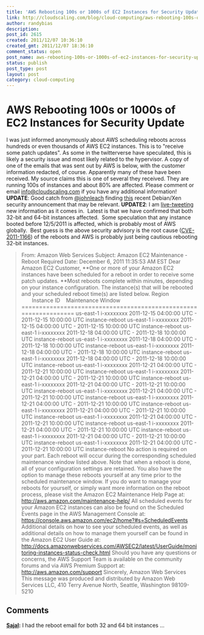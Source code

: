 ```yaml
---
title: 'AWS Rebooting 100s or 1000s of EC2 Instances for Security Update'
link: http://cloudscaling.com/blog/cloud-computing/aws-rebooting-100s-or-1000s-of-ec2-instances-for-security-update/
author: randybias
description: 
post_id: 2615
created: 2011/12/07 10:36:10
created_gmt: 2011/12/07 18:36:10
comment_status: open
post_name: aws-rebooting-100s-or-1000s-of-ec2-instances-for-security-update
status: publish
post_type: post
layout: post
category: cloud-computing
---
```


# AWS Rebooting 100s or 1000s of EC2 Instances for Security Update

I was just informed anonymously about AWS scheduling reboots across hundreds or even thousands of AWS EC2 instances. This is to "receive some patch updates". As some in the twitterverse have speculated, this is likely a security issue and most likely related to the hypervisor. A copy of one of the emails that was sent out by AWS is below, with the customer information redacted, of course. Apparently many of these have been received. My source claims this is one of several they received. They are running 100s of instances and about 80% are affected. Please comment or email info@cloudscaling.com if you have any additional information! **UPDATE**: Good catch from [@johnleach](https://twitter.com/#!/johnleach) finding [this](http://www.debian.org/security/2011/dsa-2337) recent Debian/Xen security announcement that may be relevant. **UPDATE2**: I am [live-tweeting](http://twitter.com/randybias) new information as it comes in.  Latest is that we have confirmed that both 32-bit and 64-bit instances affected.  Some speculation that any instance booted before 12/5/2011 is affected, which is probably most of AWS globally.  Best guess is the above security advisory is the root cause ([CVE-2011-1166](http://security-tracker.debian.org/tracker/CVE-2011-1166)) of the reboots and AWS is probably just being cautious rebooting 32-bit instances. 

> From: Amazon Web Services Subject: Amazon EC2 Maintenance - Reboot Required Date: December 6, 2011 11:35:53 AM EST Dear Amazon EC2 Customer, **One or more of your Amazon EC2 instances have been scheduled for a reboot in order to receive some patch updates. **Most reboots complete within minutes, depending on your instance configuration. The instance(s) that will be rebooted and your scheduled reboot time(s) are listed below. Region        Instance ID    Maintenance Window ================================================================= us-east-1 i-xxxxxxxx 2011-12-15 04:00:00 UTC - 2011-12-15 10:00:00 UTC instance-reboot us-east-1 i-xxxxxxxx 2011-12-15 04:00:00 UTC - 2011-12-15 10:00:00 UTC instance-reboot us-east-1 i-xxxxxxxx 2011-12-18 04:00:00 UTC - 2011-12-18 10:00:00 UTC instance-reboot us-east-1 i-xxxxxxxx 2011-12-18 04:00:00 UTC - 2011-12-18 10:00:00 UTC instance-reboot us-east-1 i-xxxxxxxx 2011-12-18 04:00:00 UTC - 2011-12-18 10:00:00 UTC instance-reboot us-east-1 i-xxxxxxxx 2011-12-18 04:00:00 UTC - 2011-12-18 10:00:00 UTC instance-reboot us-east-1 i-xxxxxxxx 2011-12-21 04:00:00 UTC - 2011-12-21 10:00:00 UTC instance-reboot us-east-1 i-xxxxxxxx 2011-12-21 04:00:00 UTC - 2011-12-21 10:00:00 UTC instance-reboot us-east-1 i-xxxxxxxx 2011-12-21 04:00:00 UTC - 2011-12-21 10:00:00 UTC instance-reboot us-east-1 i-xxxxxxxx 2011-12-21 04:00:00 UTC - 2011-12-21 10:00:00 UTC instance-reboot us-east-1 i-xxxxxxxx 2011-12-21 04:00:00 UTC - 2011-12-21 10:00:00 UTC instance-reboot us-east-1 i-xxxxxxxx 2011-12-21 04:00:00 UTC - 2011-12-21 10:00:00 UTC instance-reboot us-east-1 i-xxxxxxxx 2011-12-21 04:00:00 UTC - 2011-12-21 10:00:00 UTC instance-reboot us-east-1 i-xxxxxxxx 2011-12-21 04:00:00 UTC - 2011-12-21 10:00:00 UTC instance-reboot us-east-1 i-xxxxxxxx 2011-12-21 04:00:00 UTC - 2011-12-21 10:00:00 UTC instance-reboot us-east-1 i-xxxxxxxx 2011-12-21 04:00:00 UTC - 2011-12-21 10:00:00 UTC instance-reboot No action is required on your part. Each reboot will occur during the corresponding scheduled maintenance window listed above. Note that when a reboot is done, all of your configuration settings are retained. You also have the option to manage these reboots yourself at any time prior to the scheduled maintenance window. If you do want to manage your reboots for yourself, or simply want more information on the reboot process, please visit the Amazon EC2 Maintenance Help Page at: http://aws.amazon.com/maintenance-help/ All scheduled events for your Amazon EC2 instances can also be found on the Scheduled Events page in the AWS Management Console at: https://console.aws.amazon.com/ec2/home?#s=ScheduledEvents Additional details on how to see your scheduled events, as well as additional details on how to manage them yourself can be found in the Amazon EC2 User Guide at: http://docs.amazonwebservices.com/AWSEC2/latest/UserGuide/monitoring-instances-status-check.html Should you have any questions or concerns, the AWS Support Team is available on the community forums and via AWS Premium Support at: http://aws.amazon.com/support Sincerely, Amazon Web Services This message was produced and distributed by Amazon Web Services LLC, 410 Terry Avenue North, Seattle, Washington 98109-5210

## Comments

**[Sajal](#3110 "2011-12-07 13:56:00"):** I had the reboot email for both 32 and 64 bit instances ...

